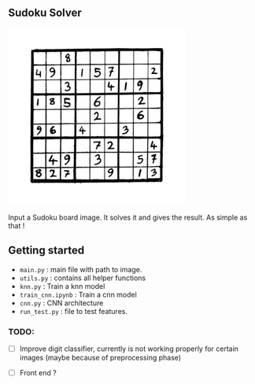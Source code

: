 ## Sudoku Solver

![sample](https://github.com/SimonCao1207/SudokuSolver/blob/master/img/sudoku_img3.png?raw=True)

Input a Sudoku board image. It solves it and gives the result. As simple as that !

## Getting started

- `main.py` : main file with path to image.
- `utils.py` : contains all helper functions
- `knn.py` : Train a knn model
- `train_cnn.ipynb` : Train a cnn model
- `cnn.py` : CNN architecture
- `run_test.py` : file to test features. 

### TODO: 

- [ ] Improve digit classifier, currently is not working properly for certain images (maybe because of preprocessing phase)

- [ ] Front end ? 



